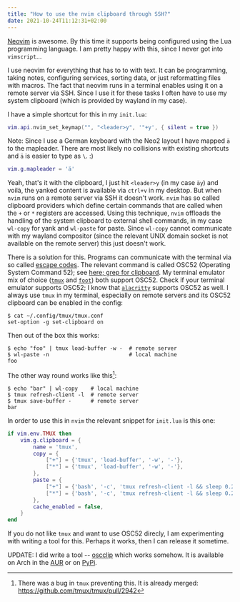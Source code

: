 ```yaml
---
title: "How to use the nvim clipboard through SSH?"
date: 2021-10-24T11:12:31+02:00
---
```


[Neovim](https://neovim.io/) is awesome.
By this time it supports being configured using the Lua programming language.
I am pretty happy with this, since I never got into `vimscript`…

I use neovim for everything that has to to with text.
It can be programming, taking notes, configuring services, sorting data, or just reformatting files with macros.
The fact that neovim runs in a terminal enables using it on a remote server via SSH.
Since I use it for these tasks I often have to use my system clipboard (which is provided by wayland in my case).

I have a simple shortcut for this in my `init.lua`:

```lua
vim.api.nvim_set_keymap("", "<leader>y", '"+y', { silent = true })
```

Note: Since I use a German keyboard with the Neo2 layout I have mapped `ä` to the mapleader.
There are most likely no collisions with existing shortcuts and `ä` is easier to type as `\`. :)

```lua
vim.g.mapleader = 'ä'
```

Yeah, that's it with the clipboard, I just hit `<leader>y` (in my case `äy`) and voilà, the yanked content is available via `ctrl+v` in my desktop.
But when `nvim` runs on a remote server via SSH it doesn't work.
`nvim` has so called clipboard providers which define certain commands that are called when the `+` or `*` registers are accessed.
Using this technique, `nvim` offloads the handling of the system clipboard to external shell commands, in my case `wl-copy` for yank and `wl-paste` for paste.
Since `wl-copy` cannot communicate with my wayland compositor (since the relevant UNIX domain socket is not available on the remote server) this just doesn't work.

There is a solution for this.
Programs can communicate with the terminal via so called [escape codes](https://en.wikipedia.org/wiki/ANSI_escape_code).
The relevant command is called OSC52 (Operating System Command 52); see [here; grep for clipboard](https://www.xfree86.org/4.8.0/ctlseqs.html).
My terminal emulator mix of choice ([`tmux`](https://github.com/tmux/tmux) and [`foot`](https://codeberg.org/dnkl/foot)) both support OSC52.
Check if your terminal emulator supports OSC52; I know that [`alacritty`](https://github.com/alacritty/alacritty) supports OSC52 as well.
I always use `tmux` in my terminal, especially on remote servers and its OSC52 clipboard can be enabled in the config:

```
$ cat ~/.config/tmux/tmux.conf
set-option -g set-clipboard on
```

Then out of the box this works:

```
$ echo "foo" | tmux load-buffer -w -  # remote server
$ wl-paste -n                         # local machine
foo
```

The other way round works like this[^1]:

```
$ echo "bar" | wl-copy    # local machine
$ tmux refresh-client -l  # remote server
$ tmux save-buffer -      # remote server
bar
```

In order to use this in `nvim` the relevant snippet for `init.lua` is this one:

```lua
if vim.env.TMUX then
    vim.g.clipboard = {
        name = 'tmux',
        copy = {
            ["+"] = {'tmux', 'load-buffer', '-w', '-'},
            ["*"] = {'tmux', 'load-buffer', '-w', '-'},
        },
        paste = {
            ["+"] = {'bash', '-c', 'tmux refresh-client -l && sleep 0.2 && tmux save-buffer -'},
            ["*"] = {'bash', '-c', 'tmux refresh-client -l && sleep 0.2 && tmux save-buffer -'},
        },
        cache_enabled = false,
    }
end
```

If you do not like `tmux` and want to use OSC52 direcly, I am experimenting with writing a tool for this.
Perhaps it works, then I can release it sometime.

UPDATE: I did write a tool -- [oscclip](https://github.com/rumpelsepp/oscclip) which works somehow.
It is available on Arch in the [AUR](https://aur.archlinux.org/packages/oscclip/) or on [PyPi](https://pypi.org/project/oscclip/).

[^1]: There was a bug in `tmux` preventing this. It is already merged: https://github.com/tmux/tmux/pull/2942
